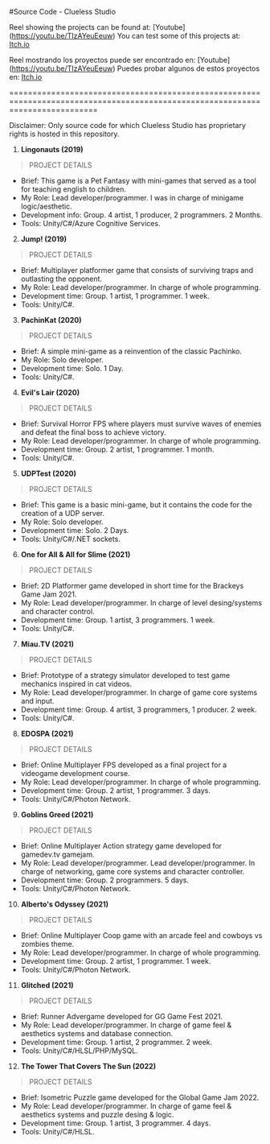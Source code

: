 #Source Code - Clueless Studio

Reel showing the projects can be found at: [Youtube] (https://youtu.be/TIzAYeuEeuw)
You can test some of this projects at: [Itch.io](https://itch.io/profile/cluelessstudio)

Reel mostrando los proyectos puede ser encontrado en: [Youtube] (https://youtu.be/TIzAYeuEeuw)
Puedes probar algunos de estos proyectos en: [Itch.io](https://itch.io/profile/cluelessstudio)

===============================================================================================================================

Disclaimer: Only source code for which Clueless Studio has proprietary rights is hosted in this repository.

1. __Lingonauts (2019)__

> PROJECT DETAILS

* Brief: This game is a Pet Fantasy with mini-games that served as a tool for teaching english to children.
* My Role: Lead developer/programmer. I was in charge of minigame logic/aesthetic.
* Development info: Group. 4 artist, 1 producer, 2 programmers. 2 Months.
* Tools: Unity/C#/Azure Cognitive Services.

2. __Jump! (2019)__

> PROJECT DETAILS

* Brief: Multiplayer platformer game that consists of surviving traps and outlasting the opponent.
* My Role: Lead developer/programmer. In charge of whole programming.
* Development time: Group. 1 artist, 1 programmer. 1 week.
* Tools: Unity/C#.


3. __PachinKat (2020)__

> PROJECT DETAILS

* Brief: A simple mini-game as a reinvention of the classic Pachinko.
* My Role: Solo developer.
* Development time: Solo. 1 Day.
* Tools: Unity/C#. 

4. __Evil's Lair (2020)__

> PROJECT DETAILS

* Brief: Survival Horror FPS where players must survive waves of enemies and defeat the final boss to achieve victory.
* My Role: Lead developer/programmer. In charge of whole programming.
* Development time: Group. 2 artist, 1 programmer. 1 month.
* Tools: Unity/C#. 
 

5. __UDPTest (2020)__ 

> PROJECT DETAILS

* Brief: This game is a basic mini-game, but it contains the code for the creation of a UDP server. 
* My Role: Solo developer.
* Development time: Solo. 2 Days.
* Tools: Unity/C#/.NET sockets. 

6. __One for All & All for Slime (2021)__ 

> PROJECT DETAILS

* Brief: 2D Platformer game developed in short time for the Brackeys Game Jam 2021.
* My Role: Lead developer/programmer. In charge of level desing/systems and character control.
* Development time: Group. 1 artist, 3 programmers. 1 week.
* Tools: Unity/C#. 

7. __Miau.TV (2021)__

> PROJECT DETAILS

* Brief:  Prototype of a strategy simulator developed to test game mechanics inspired in cat videos. 
* My Role: Lead developer/programmer. In charge of game core systems and input.
* Development time: Group. 4 artist, 3 programmers, 1 producer. 2 week.
* Tools: Unity/C#. 

8. __EDOSPA (2021)__ 

> PROJECT DETAILS

* Brief:  Online Multiplayer FPS developed as a final project for a videogame development course. 
* My Role: Lead developer/programmer. In charge of whole programming.
* Development time: Group. 2 artist, 1 programmer. 3 days.
* Tools: Unity/C#/Photon Network. 

9. __Goblins Greed (2021)__

> PROJECT DETAILS

* Brief:  Online Multiplayer Action strategy game developed for gamedev.tv gamejam. 
* My Role: Lead developer/programmer. Lead developer/programmer. In charge of networking, game core systems and character controller.
* Development time: Group. 2 programmers. 5 days.
* Tools: Unity/C#/Photon Network. 

10. __Alberto's Odyssey (2021)__

> PROJECT DETAILS

* Brief:  Online Multiplayer Coop game with an arcade feel and cowboys vs zombies theme. 
* My Role: Lead developer/programmer. In charge of whole programming.
* Development time: Group. 2 artist, 1 programmer. 1 week.
* Tools: Unity/C#/Photon Network. 

11. __Glitched (2021)__

> PROJECT DETAILS

* Brief:  Runner Advergame developed for GG Game Fest 2021. 
* My Role: Lead developer/programmer. In charge of game feel & aesthetics systems and database connection.
* Development time: Group. 1 artist, 2 programmer. 2 week.
* Tools: Unity/C#/HLSL/PHP/MySQL. 

12. __The Tower That Covers The Sun (2022)__ 

> PROJECT DETAILS

* Brief:  Isometric Puzzle game developed for the Global Game Jam 2022.
* My Role: Lead developer/programmer. In charge of game feel & aesthetics systems and puzzle desing & logic.
* Development time: Group. 1 artist, 3 programmer. 4 days.
* Tools: Unity/C#/HLSL.

